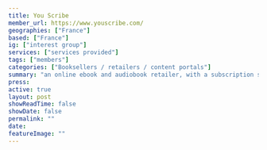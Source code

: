```yaml
---
title: You Scribe
member_url: https://www.youscribe.com/
geographies: ["France"]
based: ["France"]
ig: ["interest group"] 
services: ["services provided"] 
tags: ["members"]
categories: ["Booksellers / retailers / content portals"]
summary: "an online ebook and audiobook retailer, with a subscription service active in France and in 11 African countries."
press:
active: true
layout: post
showReadTime: false
showDate: false
permalink: ""
date: 
featureImage: ""
---
```

